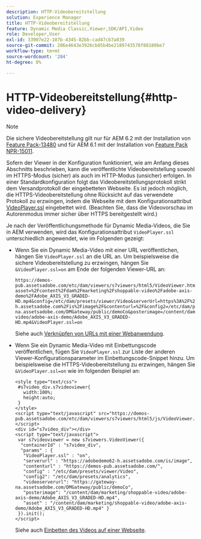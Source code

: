 ```yaml
---
description: HTTP-Videobereitstellung
solution: Experience Manager
title: HTTP-Videobereitstellung
feature: Dynamic Media Classic,Viewer,SDK/API,Video
role: Developer,User
exl-id: 33907e22-107b-4345-82bb-cad47cb7a839
source-git-commit: 206e4643e3926cb85b4be2189743578f88180be7
workflow-type: tm+mt
source-wordcount: '284'
ht-degree: 0%

---
```


# HTTP-Videobereitstellung{#http-video-delivery}

>[!NOTE]
>
>Die sichere Videobereitstellung gilt nur für AEM 6.2 mit der Installation von [Feature Pack-13480](https://www.adobeaemcloud.com/content/marketplace/marketplaceProxy.html?packagePath=/content/companies/public/adobe/packages/cq620/featurepack/cq-6.2.0-featurepack-13480) und für AEM 6.1 mit der Installation von [Feature Pack NPR-15011](https://www.adobeaemcloud.com/content/marketplace/marketplaceProxy.html?packagePath=/content/companies/public/adobe/packages/cq610/featurepack/cq-6.1.0-featurepack-15011).

Sofern der Viewer in der Konfiguration funktioniert, wie am Anfang dieses Abschnitts beschrieben, kann die veröffentlichte Videobereitstellung sowohl im HTTPS-Modus (sicher) als auch im HTTP-Modus (unsicher) erfolgen. In einer Standardkonfiguration folgt das Videobereitstellungsprotokoll strikt dem Versandprotokoll der eingebetteten Webseite. Es ist jedoch möglich, die HTTPS-Videobereitstellung ohne Rücksicht auf das verwendete Protokoll zu erzwingen, indem die Webseite mit dem Konfigurationsattribut [VideoPlayer.ssl](../../c-html5-s7-aem-asset-viewers/c-html5-mixedmedia-viewer-about/r-html5-mixedmedia-viewer-config-attrib/r-html5-mixedmedia-viewer-config-attrib-videoplayer-ssl.md#reference-df0a29aa8a584cebaaa1c7bb6fab362e) eingebettet wird. (Beachten Sie, dass die Videovorschau im Autorenmodus immer sicher über HTTPS bereitgestellt wird.)

Je nach der Veröffentlichungsmethode für Dynamic Media-Videos, die Sie in AEM verwenden, wird das Konfigurationsattribut `VideoPlayer.ssl` unterschiedlich angewendet, wie im Folgenden gezeigt:

* Wenn Sie ein Dynamic Media-Video mit einer URL veröffentlichen, hängen Sie `VideoPlayer.ssl` an die URL an. Um beispielsweise die sichere Videobereitstellung zu erzwingen, hängen Sie `&VideoPlayer.ssl=on` am Ende der folgenden Viewer-URL an:

   ```
   https://demos-pub.assetsadobe.com/etc/dam/viewers/s7viewers/html5/VideoViewer.html?asset=%2Fcontent%2Fdam%2Fmarketing%2Fshoppable-video%2Fadobe-axis-demo%2FAdobe_AXIS_V3_GRADED-HD.mp4&config=/etc/dam/presets/viewer/Video&serverUrl=https%3A%2F%2Fadobedemo62-h.assetsadobe.com%2Fis%2Fimage%2F&contenturl=%2F&config2=/etc/dam/presets/analytics&videoserverurl=https://gateway-na.assetsadobe.com/DMGateway/public/demoCo&posterimage=/content/dam/marketing/shoppable-video/adobe-axis-demo/Adobe_AXIS_V3_GRADED-HD.mp4&VideoPlayer.ssl=on
   ```

   Siehe auch [Verknüpfen von URLs mit einer Webanwendung](https://experienceleague.adobe.com/docs/experience-manager-65/assets/dynamic/linking-urls-to-yourwebapplication.html?lang=en#dynamic).

* Wenn Sie ein Dynamic Media-Video mit Einbettungscode veröffentlichen, fügen Sie `VideoPlayer.ssl` zur Liste der anderen Viewer-Konfigurationsparameter im Einbettungscode-Snippet hinzu. Um beispielsweise die HTTPS-Videobereitstellung zu erzwingen, hängen Sie `&VideoPlayer.ssl=on` wie im folgenden Beispiel an:

   ```
   <style type="text/css"> 
    #s7video_div.s7videoviewer{ 
      width:100%;  
      height:auto; 
    } 
   </style> 
   <script type="text/javascript" src="https://demos-pub.assetsadobe.com/etc/dam/viewers/s7viewers/html5/js/VideoViewer.js"></script> 
   <div id="s7video_div"></div> 
   <script type="text/javascript"> 
    var s7videoviewer = new s7viewers.VideoViewer({ 
     "containerId" : "s7video_div", 
     "params" : {  
      "VideoPlayer.ssl" : "on", 
      "serverurl" : "https://adobedemo62-h.assetsadobe.com/is/image", 
      "contenturl" : "https://demos-pub.assetsadobe.com/",  
      "config" : "/etc/dam/presets/viewer/Video", 
      "config2": "/etc/dam/presets/analytics", 
      "videoserverurl": "https://gateway-na.assetsadobe.com/DMGateway/public/demoCo", 
      "posterimage": "/content/dam/marketing/shoppable-video/adobe-axis-demo/Adobe_AXIS_V3_GRADED-HD.mp4", 
      "asset" : "/content/dam/marketing/shoppable-video/adobe-axis-demo/Adobe_AXIS_V3_GRADED-HD.mp4" } 
    }).init(); 
   </script>
   ```

   Siehe auch [Einbetten des Videos auf einer Webseite](https://experienceleague.adobe.com/docs/experience-manager-65/assets/dynamic/linking-urls-to-yourwebapplication.html#dynamic).
